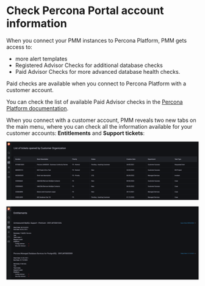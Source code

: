 # Check Percona Portal account information

When you connect your PMM instances to Percona Platform, PMM gets access to:


-  more alert templates 
-  Registered Advisor Checks for additional database checks
-  Paid Advisor Checks for more advanced database health checks. 
  
Paid checks are available when you  connect to Percona Platform with a customer account.

You can check the list of available Paid Advisor checks in the [Percona Platform documentation](https://docs.percona.com/percona-platform/checks.html).

When you connect with a customer account, PMM  reveals two new tabs on the main menu, where you can check all the information available for your customer accounts:  **Entitlements** and **Support tickets**:

![!image](../_images/CustomerTickets.png)

![!image](../_images/CustomerEntitlements.png)

